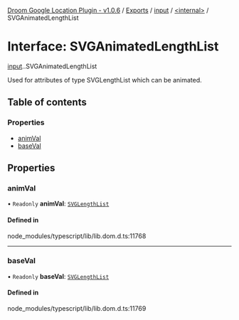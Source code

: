 [Droom Google Location Plugin - v1.0.6](../README.md) / [Exports](../modules.md) / [input](../modules/input.md) / [<internal\>](../modules/input._internal_.md) / SVGAnimatedLengthList

# Interface: SVGAnimatedLengthList

[input](../modules/input.md).[<internal>](../modules/input._internal_.md).SVGAnimatedLengthList

Used for attributes of type SVGLengthList which can be animated.

## Table of contents

### Properties

- [animVal](input._internal_.SVGAnimatedLengthList.md#animval)
- [baseVal](input._internal_.SVGAnimatedLengthList.md#baseval)

## Properties

### animVal

• `Readonly` **animVal**: [`SVGLengthList`](../modules/input._internal_.md#svglengthlist)

#### Defined in

node_modules/typescript/lib/lib.dom.d.ts:11768

___

### baseVal

• `Readonly` **baseVal**: [`SVGLengthList`](../modules/input._internal_.md#svglengthlist)

#### Defined in

node_modules/typescript/lib/lib.dom.d.ts:11769

